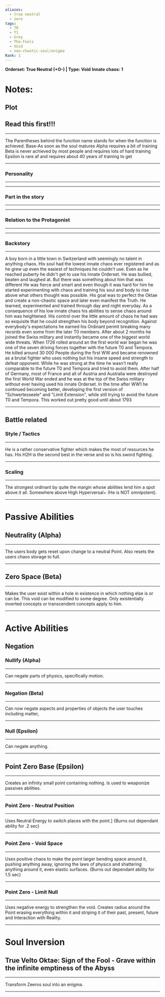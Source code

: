 ```yaml
---
aliases:
  - true neutral
  - zero
tags:
  - T0
  - T1
  - Grey
  - The-Fools
  - Void
  - non-chaotic-soul/enigma
Rank: 1
---
```

**Orderset: True Neutral (+O-) | Type: Void**
**Innate chaos: 1**

# Notes:
## Plot
## Read this first!!!
___
The Parentheses behind the function name stands for when the function is achieved.
Base-As soon as the soul matures
Alpha requires a bit of training 
Beta is never achieved by most people and requires lots of hard training
Epsilon is rare af and requires about 40 years of training to get
___

### Personality
___

___
### Part in the story
___

___
### Relation to the Protagonist
___

___
### Backstory
___
A boy born in a little town in Switzerland with seemingly no talent in anything chaos. His soul had the lowest innate chaos ever registered and as he grew up even the easiest of techniques he couldn't use. Even as he reached puberty he didn't get to use his innate Orderset. He was bullied, beaten and laughed at. 
But there was something about him that was different  He was fierce and smart and even though it was hard for him he started experimenting with chaos and training his soul and body to rise above what others thought was possible. His goal was to perfect the Oktae and create a non-chaotic space and later even manifest the Truth.
He learned, experimented and trained through day and night everyday. As a consequence of his low innate chaos his abilities to sense chaos around him was heightened. His control over the little amount of chaos he had was so exquisite that he could strengthen his body beyond recognition. Against everybody's expectations he earned his Ordinant permit breaking many records even some from the later T0 members. 
After about 2 months he joined the Swiss military and instantly became one of the biggest world wide threats.
When 1726 rolled around an the first world war began he was one of the seven driving forces together with the future T0 and Tempora. He killed around 30 000 People during the first WW and became renowned as a brutal fighter who uses nothing but his insane speed and strength to defeat opponent. While he was strong at the time he wasn't really comparable to the future T0 and Tempora and tried to avoid them. After half of Germany, most of France and all of Austria and Australia were destroyed the first World War ended and he was at the top of the Swiss military without ever having used his innate Orderset.
In the time after WW1 he continued becoming better, developing the first version of "Schwertesseele" and "Limit Extension", while still trying to avoid the future T0 and Tempora. This worked out pretty good until about 1793
___

## Battle related
### Style / Tactics
___
He is a rather conservative fighter which makes the most of resources he has. His H2H is the second best in the verse and so is his sword fighting.
___
### Scaling 
___
The strongest ordinant by quite the margin whose abilities lend him a spot above it all.
Somewhere above High Hyperversal+ (He is NOT omnipotent).
___


# **Passive Abilities**
## Neutrality (Alpha)
___
The users body gets reset upon change to a neutral Point.
Also resets the users chaos storage to full.
___
## Zero Space (Beta)
___
Makes the user exist within a hole in existence in which nothing else is or can be. This void can be modified to some degree. Only existentially inverted concepts or transcendent concepts apply to him.
___

# **Active Abilities**

## Negation   
### Nullify (Alpha)
___
Can negate parts of physics, specifically motion.
___
### Negation (Beta)
___
Can now negate aspects and properties of objects the user touches including matter,
___ 
### Null (Epsilon)
___
Can negate anything. 
___ 


## Point Zero Base (Epsilon)
___
Creates an infinity small point containing nothing. Is used to weaponize passives abilities.
___
### Point Zero - Neutral Position
___
Uses Neutral Energy to switch places with the point.] 
{Burns out dependant ability for .2 sec}
___
### Point Zero - Void Space
___
Uses positive chaos to make the point larger bending space around it, pushing anything away, ignoring the laws of physics and shattering anything around it, even elastic surfaces.
{Burns out dependant ability for 1.5 sec}
___
### Point Zero - Limit Null
___
Uses negative energy to strengthen the void. Creates radius around the Point erasing everything within it and striping it of their past, present, future and Interaction with Reality.
_________________________________________________


# **Soul Inversion**
## True Velto Oktae: Sign of the Fool - Grave within the infinite emptiness of the Abyss
___
Transform Zeeros soul into an enigma.
___